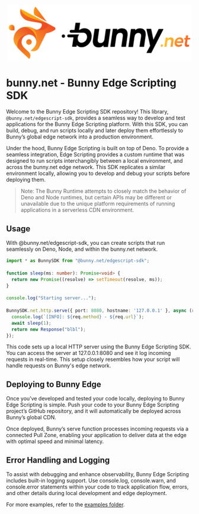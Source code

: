 <div align="center">
  <a href="https://bunny.net">
    <img src="https://github.com/BunnyWay/edge-script-sdk/blob/main/asset/bunny.png?raw=true" width="500" height="auto" alt="Bunny"/>
  </a>
</div>

# bunny.net - Bunny Edge Scripting SDK

Welcome to the Bunny Edge Scripting SDK repository! This library, `@bunny.net/edgescript-sdk`, provides a seamless way to develop and test applications for the Bunny Edge Scripting platform. With this SDK, you can build, debug, and run scripts locally and later deploy them effortlessly to Bunny’s global edge network into a production environment.

Under the hood, Bunny Edge Scripting is built on top of Deno. To provide a seamless integration, Edge Scripting provides a custom runtime that was designed to run scripts interchangibly between a local environment, and across the bunny.net edge network. This SDK replicates a similar environment locally, allowing you to develop and debug your scripts before deploying them.

> Note: The Bunny Runtime attempts to closely match the behavior of Deno and Node runtimes, but certain APIs
> may be different or unavailable due to the unique platform requirements of running applications in a serverless CDN environment.

## Usage

With @bunny.net/edgescript-sdk, you can create scripts that run seamlessly on Deno,
Node, and within the bunny.net network.

```typescript
import * as BunnySDK from "@bunny.net/edgescript-sdk";

function sleep(ms: number): Promise<void> {
  return new Promise((resolve) => setTimeout(resolve, ms));
}

console.log("Starting server...");

BunnySDK.net.http.serve({ port: 8080, hostname: '127.0.0.1' }, async (req) => {
  console.log(`[INFO]: ${req.method} - ${req.url}`);
  await sleep(1);
  return new Response("blbl");
});
```

This code sets up a local HTTP server using the Bunny Edge Scripting SDK. You can access the server at 127.0.0.1:8080 and see it log incoming requests in real-time. This setup closely resembles how your script will handle requests on Bunny's edge network.

## Deploying to Bunny Edge
Once you’ve developed and tested your code locally, deploying to Bunny Edge Scripting is simple. Push your code to your Bunny Edge Scripting project’s GitHub repository, and it will automatically be deployed across Bunny’s global CDN.

Once deployed, Bunny’s serve function processes incoming requests via a connected Pull Zone, enabling your application to deliver data at the edge with optimal speed and minimal latency.

## Error Handling and Logging
To assist with debugging and enhance observability, Bunny Edge Scripting includes built-in logging support. Use console.log, console.warn, and console.error statements within your code to track application flow, errors, and other details during local development and edge deployment.

For more examples, refer to the [examples folder](./example/).
